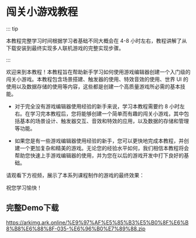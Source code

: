 # 闯关小游戏教程

::: tip

本教程完整学习时间根据学习者基础不同大概会在 4-8 小时左右，教程讲解了从下载安装到最终实现多人联机游戏的完整实现步骤。

:::

欢迎来到本教程！本教程旨在帮助新手学习如何使用游戏编辑器创建一个入门级的闯关小游戏。本教程包含场景搭建、触发器的使用、特效音效的使用、世界 UI 的使用以及数据存储的使用等内容，这些都是创建一个高质量游戏所必需的基本技能。

* 对于完全没有游戏编辑器使用经验的新手来说，学习本教程需要约 8 小时左右。在学习完本教程后，您将能够创建一个简单而有趣的闯关小游戏，其中包括基本的场景设计、触发器交互、音效和特效的应用，以及数据的存储和管理等功能。

* 如果您是有一些游戏编辑器使用经验的新手，您可以更快地完成本教程，并创建一个更加复杂和精美的游戏。无论您的经验水平如何，我们相信本教程将会帮助您快速上手游戏编辑器的使用，并为您在以后的游戏开发中打下良好的基础。

请观看下方视频，展示了本系列课程制作的游戏的最终效果：



祝您学习愉快！

## 完整Demo下载
https://arkimg.ark.online/%E9%97%AF%E5%85%B3%E5%B0%8F%E6%B8%B8%E6%88%8F-035-%E6%96%B0%E7%89%88.zip